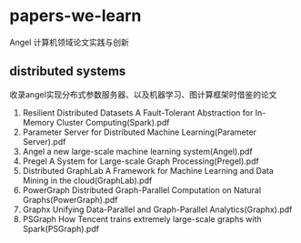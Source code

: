 # papers-we-learn
Angel 计算机领域论文实践与创新
## distributed systems
收录angel实现分布式参数服务器、以及机器学习、图计算框架时借鉴的论文
1. Resilient Distributed Datasets A Fault-Tolerant Abstraction for In-Memory Cluster Computing(Spark).pdf
2. Parameter Server for Distributed Machine Learning(Parameter Server).pdf
3. Angel a new large-scale machine learning system(Angel).pdf
4. Pregel A System for Large-scale Graph Processing(Pregel).pdf
5. Distributed GraphLab A Framework for Machine Learning and Data Mining in the cloud(GraphLab).pdf
6. PowerGraph Distributed Graph-Parallel Computation on Natural Graphs(PowerGraph).pdf
7. Graphx Unifying Data-Parallel and Graph-Parallel Analytics(Graphx).pdf
8. PSGraph How Tencent trains extremely large-scale graphs with Spark(PSGraph).pdf
